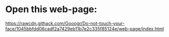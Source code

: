 # Open this web-page:
https://rawcdn.githack.com/Gooogr/Do-not-touch-your-face/1045bbfdd06cadf2a7429eb11b7e2c335f85124e/web-page/index.html
